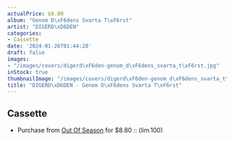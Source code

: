 ```yaml
---
actualPrice: $8.80
album: "Genom D\xF6dens Svarta T\xF6rst"
artist: "DIGERD\xD6DEN"
categories:
- Cassette
date: '2024-01-26T01:44:28'
draft: false
images:
- "/images/covers/digerd\xF6den-genom_d\xF6dens_svarta_t\xF6rst.jpg"
inStock: true
thumbnailImage: "/images/covers/digerd\xF6den-genom_d\xF6dens_svarta_t\xF6rst-thumb.jpg"
title: "DIGERD\xD6DEN - Genom D\xF6dens Svarta T\xF6rst"
---
```


## Cassette
* Purchase from [Out Of Season](https://www.outofseasonlabel.com/products/digerdoden-genom-dodens-svarta-torst-cassette-tape) for $8.80 :: (lim.100)
